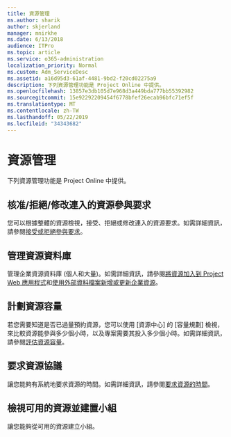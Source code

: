 ```yaml
---
title: 資源管理
ms.author: sharik
author: skjerland
manager: mnirkhe
ms.date: 6/13/2018
audience: ITPro
ms.topic: article
ms.service: o365-administration
localization_priority: Normal
ms.custom: Adm_ServiceDesc
ms.assetid: a16d95d3-61af-4481-9bd2-f20cd02275a9
description: 下列資源管理功能是 Project Online 中提供。
ms.openlocfilehash: 13857e3db105d7e968d3a449bda777bb55392982
ms.sourcegitcommit: 15e92292209454f6778bfef26ecab96bfc71ef5f
ms.translationtype: MT
ms.contentlocale: zh-TW
ms.lasthandoff: 05/22/2019
ms.locfileid: "34343682"
---
```

# <a name="resource-management"></a>資源管理

下列資源管理功能是 Project Online 中提供。
  
## <a name="approverejectmodify-incoming-resource-engagement-requests"></a>核准/拒絕/修改連入的資源參與要求
<a name="bkmk_ApproveRejectModify"> </a>

您可以根據整體的資源檢視，接受、拒絕或修改連入的資源要求。如需詳細資訊，請參閱[接受或拒絕參與要求](http://go.microsoft.com/fwlink/?LinkID=823659&amp;clcid=0x409)。
  
## <a name="manage-resource-pool"></a>管理資源資料庫
<a name="bkmk_ManageResourcePool"> </a>

管理企業資源資料庫 (個人和大量)。如需詳細資訊，請參閱[將資源加入到 Project Web 應用程式](http://go.microsoft.com/fwlink/?LinkID=823660&amp;clcid=0x409)和[使用外部資料檔案新增或更新企業資源](http://go.microsoft.com/fwlink/?LinkID=823661&amp;clcid=0x409)。
  
## <a name="plan-resource-capacity"></a>計劃資源容量
<a name="bkmk_PlanResourceCapacity"> </a>

若您需要知道是否已過量預約資源，您可以使用 [資源中心] 的 [容量規劃] 檢視，來比較資源能參與多少個小時，以及專案需要其投入多少個小時。如需詳細資訊，請參閱[評估資源容量](http://go.microsoft.com/fwlink/?LinkID=823662&amp;clcid=0x409)。
  
## <a name="request-resource-agreements"></a>要求資源協議
<a name="bkmk_RequestResourceAgreements"> </a>

讓您能夠有系統地要求資源的時間。如需詳細資訊，請參閱[要求資源的時間](http://go.microsoft.com/fwlink/?LinkID=823663&amp;clcid=0x409)。
  
## <a name="view-available-resources-and-build-teams"></a>檢視可用的資源並建置小組
<a name="bkmk_ViewAvailableResources"> </a>

讓您能夠從可用的資源建立小組。
  

